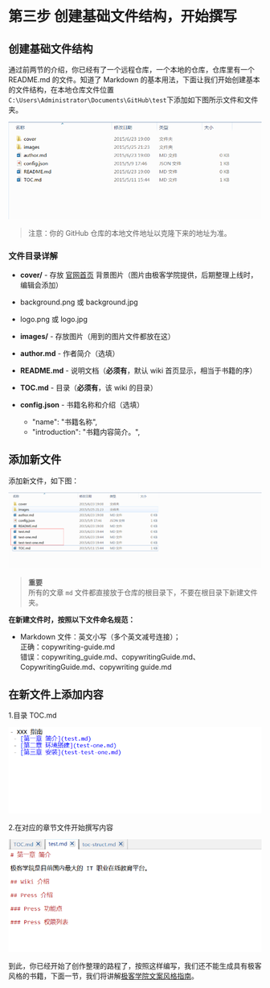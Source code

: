 # 第三步 创建基础文件结构，开始撰写


## 创建基础文件结构

通过前两节的介绍，你已经有了一个远程仓库，一个本地的仓库，仓库里有一个 README.md 的文件。知道了 Markdown 的基本用法，下面让我们开始创建基本的文件结构，在本地仓库文件位置 `C:\Users\Administrator\Documents\GitHub\test`下添加如下图所示文件和文件夹。

![](images/toc.png)

>注意：你的 GitHub 仓库的本地文件地址以克隆下来的地址为准。

### 文件目录详解

- **cover/** - 存放 [官网首页](http://wiki.jikexueyuan.com/) 背景图片（图片由极客学院提供，后期整理上线时，编辑会添加）
 - background.png 或 background.jpg
 - logo.png 或 logo.jpg
 
- **images/** - 存放图片（用到的图片文件都放在这）

- **author.md** - 作者简介（选填）

- **README.md** - 说明文档（**必须有**，默认 wiki 首页显示，相当于书籍的序）

- **TOC.md** - 目录（**必须有**，该 wiki 的目录）

- **config.json** - 书籍名称和介绍（选填）
  - "name": "书籍名称",
  - "introduction": "书籍内容简介。",
  
## 添加新文件

添加新文件，如下图：

![](images/toc1.png)

>**重要**      
所有的文章 `md` 文件都直接放于仓库的根目录下，不要在根目录下新建文件夹。
  
**在新建文件时，按照以下文件命名规范：**

- Markdown 文件：英文小写（多个英文减号连接）；  
正确：copywriting-guide.md  
错误：copywriting_guide.md、copywritingGuide.md、CopywritingGuide.md、copywriting guide.md

## 在新文件上添加内容

1.目录 TOC.md

![](images/toc3.png)

2.在对应的章节文件开始撰写内容

![](images/toc4.png)

到此，你已经开始了创作整理的路程了，按照这样编写，我们还不能生成具有极客风格的书籍，下面一节，我们将讲解[极客学院文案风格指南](copywriting-guide.md)。